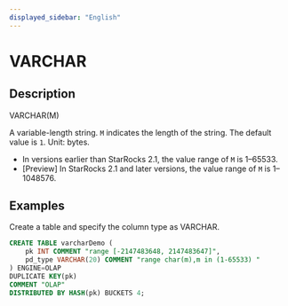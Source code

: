 ```yaml
---
displayed_sidebar: "English"
---
```


# VARCHAR

## Description

VARCHAR(M)

A variable-length string. `M` indicates the length of the string. The default value is `1`. Unit: bytes.

- In versions earlier than StarRocks 2.1, the value range of `M` is 1–65533.
- [Preview] In StarRocks 2.1 and later versions, the value range of `M` is 1–1048576.

## Examples

Create a table and specify the column type as VARCHAR.

```SQL
CREATE TABLE varcharDemo (
    pk INT COMMENT "range [-2147483648, 2147483647]",
    pd_type VARCHAR(20) COMMENT "range char(m),m in (1-65533) "
) ENGINE=OLAP 
DUPLICATE KEY(pk)
COMMENT "OLAP"
DISTRIBUTED BY HASH(pk) BUCKETS 4;
```
